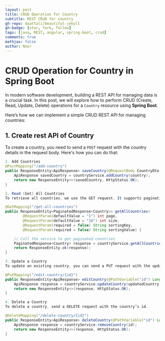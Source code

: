 ```yaml
---
layout: post
title: CRUD Operation for Country
subtitle: REST CRUD for country
gh-repo: daattali/beautiful-jekyll
gh-badge: [star, fork, follow]
tags: [java, REST, angular, spring-boot, crud]
comments: true
mathjax: false
author: Noor
---
```


# CRUD Operation for Country in Spring Boot  

In modern software development, building a REST API for managing data is a crucial task. In this post, we will explore how to perform CRUD (Create, Read, Update, Delete) operations for a `Country` resource using **Spring Boot**.

Here’s how we can implement a simple CRUD REST API for managing countries:

## 1. **Create rest API of Country**  

To create a country, you need to send a `POST` request with the country details in the request body. Here's how you can do that:

```java
2. Add Countries
@PostMapping("/add-country")
public ResponseEntity<ApiResponse> saveCountry(@RequestBody CountryDto country) {
    ApiResponse savedCountry = countryService.addCountry(country);
    return new ResponseEntity<>(savedCountry, HttpStatus.OK);
}

2. Read (Get) All Countries
To retrieve all countries, we use the GET request. It supports pagination and sorting by various keys.

@GetMapping("/get-all-countries")
public ResponseEntity<PaginatedResponse<Country>> getAllCountries(
        @RequestParam(defaultValue = "1") int page,
        @RequestParam(defaultValue = "10") int size,
        @RequestParam(required = false) String sortingKey,
        @RequestParam(required = false) String sortingValue) {

    // Call the service to get paginated countries
    PaginatedResponse<Country> response = countryService.getAllCountries(page, size, sortingKey, sortingValue);
    return ResponseEntity.ok(response);
}

3. Update a Country
To update an existing country, you can send a PUT request with the updated country data.

@PutMapping("/edit-country/{id}")
public ResponseEntity<ApiResponse> editCountry(@PathVariable("id") Long id, @RequestBody CountryDto updatedCountry) {
    ApiResponse response = countryService.updateCountry(updatedCountry, id);
    return new ResponseEntity<>(response, HttpStatus.OK);
}

4. Delete a Country
To delete a country, send a DELETE request with the country’s id.

@DeleteMapping("/delete-country/{id}")
public ResponseEntity<ApiResponse> deleteCountry(@PathVariable("id") Long id) {
    ApiResponse response = countryService.removeCountry(id);
    return new ResponseEntity<>(response, HttpStatus.OK);
}
```